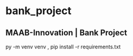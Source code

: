 # bank_project
MAAB-Innovation | Bank Project
-----
py -m venv venv ,
pip install -r requirements.txt
